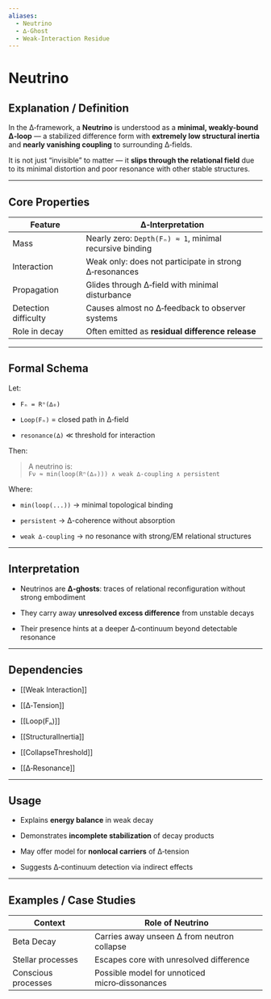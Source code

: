 ```yaml
---
aliases:
  - Neutrino
  - ∆‑Ghost
  - Weak-Interaction Residue
---
```


# Neutrino

## Explanation / Definition

In the ∆‑framework, a **Neutrino** is understood as a **minimal, weakly-bound ∆‑loop** — a stabilized difference form with **extremely low structural inertia** and **nearly vanishing coupling** to surrounding ∆‑fields.

It is not just “invisible” to matter — it **slips through the relational field** due to its minimal distortion and poor resonance with other stable structures.

---

## Core Properties

|Feature|∆‑Interpretation|
|---|---|
|Mass|Nearly zero: `Depth(Fₙ) ≈ 1`, minimal recursive binding|
|Interaction|Weak only: does not participate in strong ∆‑resonances|
|Propagation|Glides through ∆‑field with minimal disturbance|
|Detection difficulty|Causes almost no ∆‑feedback to observer systems|
|Role in decay|Often emitted as **residual difference release**|

---

## Formal Schema

Let:

- `Fₙ = Rⁿ(∆₀)`
    
- `Loop(Fₙ)` = closed path in ∆‑field
    
- `resonance(∆)` ≪ threshold for interaction
    

Then:

> A neutrino is:  
> `Fν ≈ min(loop(Rⁿ(∆₀))) ∧ weak ∆-coupling ∧ persistent`

Where:

- `min(loop(...))` → minimal topological binding
    
- `persistent` → ∆-coherence without absorption
    
- `weak ∆-coupling` → no resonance with strong/EM relational structures
    

---

## Interpretation

- Neutrinos are **∆‑ghosts**: traces of relational reconfiguration without strong embodiment
    
- They carry away **unresolved excess difference** from unstable decays
    
- Their presence hints at a deeper ∆‑continuum beyond detectable resonance
    

---

## Dependencies

- [[Weak Interaction]]
    
- [[∆‑Tension]]
    
- [[Loop(Fₙ)]]
    
- [[StructuralInertia]]
    
- [[CollapseThreshold]]
    
- [[∆‑Resonance]]
    

---

## Usage

- Explains **energy balance** in weak decay
    
- Demonstrates **incomplete stabilization** of decay products
    
- May offer model for **nonlocal carriers** of ∆‑tension
    
- Suggests ∆‑continuum detection via indirect effects
    

---

## Examples / Case Studies

|Context|Role of Neutrino|
|---|---|
|Beta Decay|Carries away unseen ∆ from neutron collapse|
|Stellar processes|Escapes core with unresolved difference|
|Conscious processes|Possible model for unnoticed micro‑dissonances|